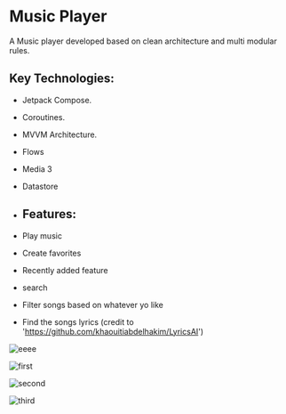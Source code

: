# Music Player

A Music player developed based on clean architecture and multi modular rules.

## Key Technologies:

- Jetpack Compose.
- Coroutines.
- MVVM Architecture.
- Flows
- Media 3
- Datastore

- ## Features:

- Play music
- Create favorites
- Recently added feature
- search
- Filter songs based on whatever yo like
- Find the songs lyrics (credit to 'https://github.com/khaouitiabdelhakim/LyricsAI')



![eeee](https://github.com/user-attachments/assets/afe98acb-45c2-4e32-9660-4d8818666d04)


![first](https://github.com/user-attachments/assets/d35424e5-f8aa-474f-ae35-b884f2a8b387)

![second](https://github.com/user-attachments/assets/8ef0ef70-731e-429f-82fb-8ddc5436a28f)

![third](https://github.com/user-attachments/assets/ce736340-15f3-45ab-b9d8-f082174ba407)
